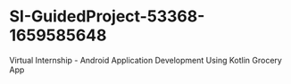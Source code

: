 # SI-GuidedProject-53368-1659585648
Virtual Internship - Android Application Development Using Kotlin
Grocery App
